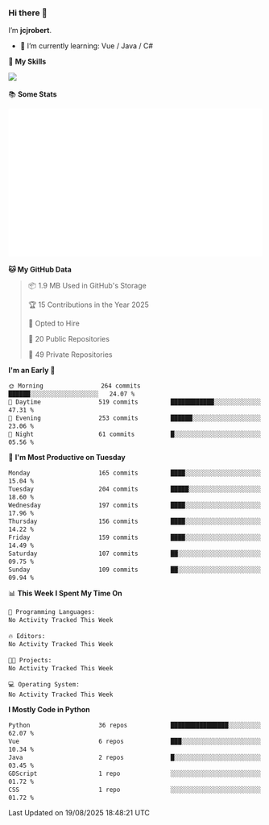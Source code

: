 ### Hi there 👋

I’m **jcjrobert**.

- 🌱 I’m currently learning: Vue / Java / C#

🌟 **My Skills**

![](https://img.shields.io/badge/-Python-3e74a2?style=flat-square&logo=Python&logoColor=fff)

📚 **Some Stats**

![](https://github.com/jcjrobert/github-stats/blob/master/generated/overview.svg)

<!--START_SECTION:waka-->
**🐱 My GitHub Data** 

> 📦 1.9 MB Used in GitHub's Storage 
 > 
> 🏆 15 Contributions in the Year 2025
 > 
> 💼 Opted to Hire
 > 
> 📜 20 Public Repositories 
 > 
> 🔑 49 Private Repositories 
 > 
**I'm an Early 🐤** 

```text
🌞 Morning                264 commits         ██████░░░░░░░░░░░░░░░░░░░   24.07 % 
🌆 Daytime                519 commits         ████████████░░░░░░░░░░░░░   47.31 % 
🌃 Evening                253 commits         ██████░░░░░░░░░░░░░░░░░░░   23.06 % 
🌙 Night                  61 commits          █░░░░░░░░░░░░░░░░░░░░░░░░   05.56 % 
```
📅 **I'm Most Productive on Tuesday** 

```text
Monday                   165 commits         ████░░░░░░░░░░░░░░░░░░░░░   15.04 % 
Tuesday                  204 commits         █████░░░░░░░░░░░░░░░░░░░░   18.60 % 
Wednesday                197 commits         ████░░░░░░░░░░░░░░░░░░░░░   17.96 % 
Thursday                 156 commits         ████░░░░░░░░░░░░░░░░░░░░░   14.22 % 
Friday                   159 commits         ████░░░░░░░░░░░░░░░░░░░░░   14.49 % 
Saturday                 107 commits         ██░░░░░░░░░░░░░░░░░░░░░░░   09.75 % 
Sunday                   109 commits         ██░░░░░░░░░░░░░░░░░░░░░░░   09.94 % 
```


📊 **This Week I Spent My Time On** 

```text
💬 Programming Languages: 
No Activity Tracked This Week

🔥 Editors: 
No Activity Tracked This Week

🐱‍💻 Projects: 
No Activity Tracked This Week

💻 Operating System: 
No Activity Tracked This Week
```

**I Mostly Code in Python** 

```text
Python                   36 repos            ████████████████░░░░░░░░░   62.07 % 
Vue                      6 repos             ███░░░░░░░░░░░░░░░░░░░░░░   10.34 % 
Java                     2 repos             █░░░░░░░░░░░░░░░░░░░░░░░░   03.45 % 
GDScript                 1 repo              ░░░░░░░░░░░░░░░░░░░░░░░░░   01.72 % 
CSS                      1 repo              ░░░░░░░░░░░░░░░░░░░░░░░░░   01.72 % 
```




 Last Updated on 19/08/2025 18:48:21 UTC
<!--END_SECTION:waka-->
